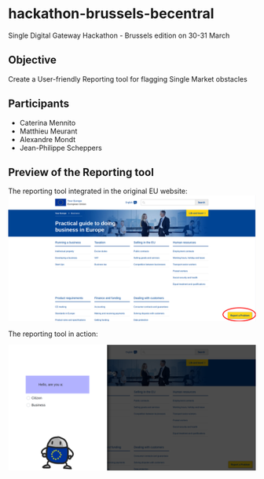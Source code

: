 # hackathon-brussels-becentral
Single Digital Gateway Hackathon - Brussels edition on 30-31 March

## Objective

Create a User-friendly Reporting tool for flagging Single Market obstacles

## Participants

- Caterina Mennito
- Matthieu Meurant
- Alexandre Mondt  
- Jean-Philippe Scheppers 

## Preview of the Reporting tool

The reporting tool integrated in the original EU website:
![preview](https://github.com/caterinamennito/Hackaton_BeCentral/blob/master/hackaton2.png)

The reporting tool in action:

![preview](https://github.com/caterinamennito/Hackaton_BeCentral/blob/master/Hackaton.png)

